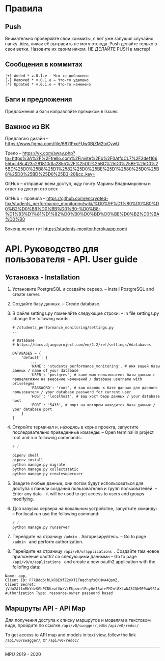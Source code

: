 # Правила

## Push 
Внимательно проверяйте свои коммиты, я вот уже запушил случайно папку .idea, никак её вытравить не могу отсюда.
Push делайте только в свои ветки. Назовите их своим ником. НЕ ДЕЛАЙТЕ PUSH в мастер!

## Сообщения в коммитах

```
[+] Added * v.0.1.e – Что-то добавлено
[-] Removed * v.0.1.e – Что-то удалено
[*] Updated * v.0.1.e – Что-то изменено
```

## Баги и предложения
Предложения и баги направляйте прямиком в Issues.

## Важное из ВК

Предлагаю дизайн – https://www.figma.com/file/687IPxcFUw0BjZM2txCywU

Трело – https://vk.com/away.php?to=https%3A%2F%2Ftrello.com%2Finvite%2Fb%2F0AtfdCL7%2F2def16655bccf8c423c281810dfa2855%2F%25D0%25BC%25D0%25BE%25D0%25BD%25D0%25B8%25D1%2582%25D0%25BE%25D1%2580%25D0%25B8%25D0%25BD%25D0%25B3-20&cc_key=

GitHub – отправил всем доступ, жду почту Марины Владимировны и ответ на доступ ото всех

GitHub + правила –
https://github.com/encrypted-fox/students_performance_monitoring/wiki/%D0%9F%D1%80%D0%B0%D0%B2%D0%B8%D0%BB%D0%B0-%D0%B8-%D1%83%D1%81%D1%82%D0%B0%D0%BD%D0%BE%D0%B2%D0%BA%D0%B0

Бэкенд лежит тут https://students-monitor.herokuapp.com/

# API. Руководство для пользователя - API. User guide

## Установка - Installation
1. Установите PostgreSQL и создайте сервер. – Install PostgreSQL and create server.
2. Создайте базу данных. – Create database.
3. В файле settings.py поменяйте следующие строки: – In file settings.py change the following words.
    ```
    # /students_performance_monitoring/settings.py
    ...
    
    # Database
    # https://docs.djangoproject.com/en/2.2/ref/settings/#databases

    DATABASES = {
        'default': {
            ...
            'NAME': 'students_performance_monitoring', # имя вашей базы данных / name of your database
            'USER': 'postgres', # ваше имя пользователя базы данных с привелегиями на внесение изменений / database username with priveleges
            'PASSWORD': 'root', # ваш пароль к базе данных для данного пользователя / your database password for current user
            'HOST': 'localhost', # ваш хост базы данных / your database host
            'PORT': '5433', # порт на котором находится база данных / your database port
        }
    }
    ```
4. Откройте терминал и, находясь в корне проекта, запустите последовательно приведенные команды: – Open terminal  in project root and run following commands:

    ```bash
    # /
    
    pipenv shell
    pipenv install
    python manage.py migrate
    python manage.py collectstatic
    python manage.py createsuperuser
    ```
5. Введите любые данные, они потом будут использоваться для доступа к панели создания пользователей и групп пользователей. – Enter any data – it will be used to get access to users and groups modifying.
6. Для запуска сервера на локальном устройстве, запустите команду: – For local run use the following command:

    ```bash
    # /
    python manage.py runserver
    ```
7. Перейдите на страницу ```/admin ```. Авторизируйтесь. – Go to page ```/admin ``` and perform authorization.
8. Перейдите на страницу ```/api/v0/o/applications ```. Создайте там новое приложение oauth2 со следующими данными – Go to page ```/api/v0/o/applications ``` and create a new oauth2 application with the follofing data:

```
Name: app, 
Client ID: FFkBdq6jhLkR8E9fZ2yXT1TWqchqfs0KHvA4QpmZ, 
Client Secret: jVUu2AllmRbYdvSGbPCDKzwfVWzViEUpwcilEuy0eI3wteFM2ol8XLwNA3CQb9E0wW9S1aJ14TKeS5X3xaezRnaIazkOD13gZT0iaBdu9ZBWQ5NRLzNMmHp5fpqN6nr7, 
Authorization Type: resource-owner passeord based
```

## Маршруты API - API Map
Для получения доступа к списку маршрутов и моделям в текстовом виде, пройдите по ссылке ```/api/v0/swagger/```, или ```/api/v0/redoc/```

To get access to API map and models in text view, follow the link ```/api/v0/swagger/```, or ```/api/v0/redoc/```

___
MPU 2019 - 2020
